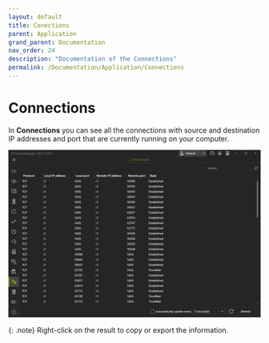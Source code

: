 ```yaml
---
layout: default
title: Conections
parent: Application
grand_parent: Documentation
nav_order: 24
description: "Documentation of the Connections"
permalink: /Documentation/Application/Connections
---
```


# Connections

In **Connections** you can see all the connections with source and destination IP addresses and port that are currently running on your computer.

![Connections](23_Connections.png)

{: .note}
Right-click on the result to copy or export the information.
